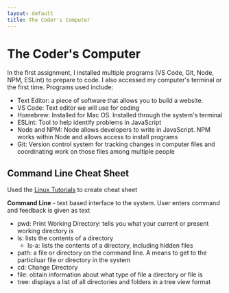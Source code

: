 ```yaml
---
layout: default
title: The Coder's Computer
---
```


# The Coder's Computer 

In the first assignment, I installed multiple programs (VS Code, Git, Node, NPM, ESLint) to prepare to code. I also accessed my computer's terminal or the first time. Programs used include: 

* Text Editor: a piece of software that allows you to build a website. 
* VS Code: Text editor we will use for coding 
* Homebrew: Installed for Mac OS. Installed through the system's terminal
* ESLint: Tool to help identify problems in JavaScript 
* Node and NPM: Node allows developers to write in JavaScript. NPM works within Node and allows access to install programs 
* Git: Version control system for tracking changes in computer files and coordinating work on those files among multiple people

## Command Line Cheat Sheet
Used the [Linux Tutorials](https://ryanstutorials.net/linuxtutorial/) to create cheat sheet

**Command Line** - text based interface to the system. User enters command and feedback is given as text 
- pwd: Print Working Directory: tells you what your current or present working directory is
- ls:  lists the contents of a directory 
  - ls-a: lists the contents of a directory, including hidden files 
- path: a file or directory on the command line. A means to get to the particiluar file or directory in the system
- cd: Change Directory  
- file: obtain information about what type of file a directory or file is 
- tree: displays a list of all directories and folders in a tree view format 

